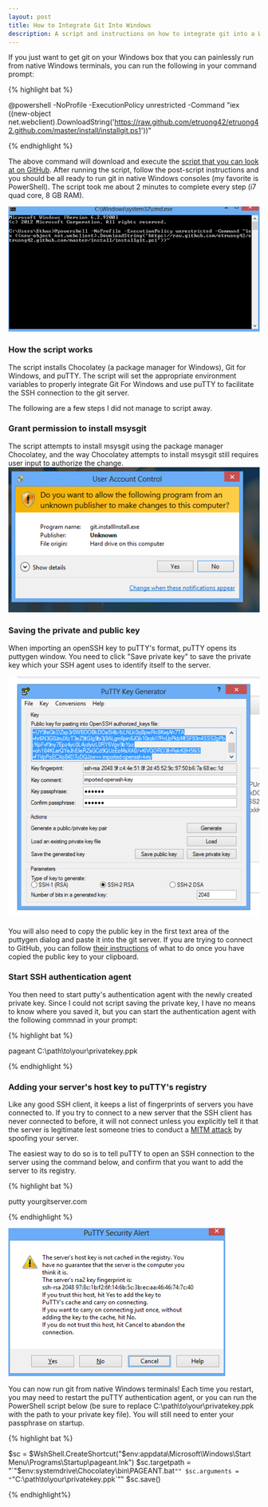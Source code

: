 ```yaml
---
layout: post
title: How to Integrate Git Into Windows
description: A script and instructions on how to integrate git into a Windows environment
---
```


If you just want to get git on your Windows box that you can painlessly run from native Windows terminals, you can run the following in your command prompt:

{% highlight bat %}

@powershell -NoProfile -ExecutionPolicy unrestricted -Command "iex ((new-object net.webclient).DownloadString('https://raw.github.com/etruong42/etruong42.github.com/master/install/installgit.ps1'))"

{% endhighlight %}

The above command will download and execute the [script that you can look at on GitHub](https://github.com/etruong42/etruong42.github.com/blob/master/install/installgit.ps1). After running the script, follow the post-script instructions and you should be all ready to run git in native Windows consoles (my favorite is PowerShell). The script took me about 2 minutes to complete every step (i7 quad core, 8 GB RAM).

<img src="/assets/img/run_git_install_script.png" alt="Run git install script" />

<h3>How the script works</h3>

The script installs Chocolatey (a package manager for Windows), Git for Windows, and puTTY. The script will set the appropriate environment variables to properly integrate Git For Windows and use puTTY to facilitate the SSH connection to the git server.

The following are a few steps I did not manage to script away.

<h3>Grant permission to install msysgit</h3>
The script attempts to install msysgit using the package manager Chocolatey, and the way Chocolatey attempts to install msysgit still requires user input to authorize the change.

<img src="/assets/img/install_git_warning.png" alt="Install git warning" />

<h3>Saving the private and public key</h3>

When importing an openSSH key to puTTY's format, puTTY opens its puttygen window. You need to click "Save private key" to save the private key which your SSH agent uses to identify itself to the server. 

<img src="/assets/img/save_private_key_to_filesystem.png" alt="Save private key to filesystem" />

You will also need to copy the public key in the first text area of the puttygen dialog and paste it into the git server. If you are trying to connect to GitHub, you can follow [their instructions](https://help.github.com/articles/generating-ssh-keys#step-3-add-your-ssh-key-to-github) of what to do once you have copied the public key to your clipboard.

<h3>Start SSH authentication agent</h3>

You then need to start putty's authentication agent with the newly created private key. Since I could not script saving the private key, I have no means to know where you saved it, but you can start the authentication agent with the following commnad in your prompt:

{% highlight bat %}

pageant C:\path\to\your\privatekey.ppk

{% endhighlight %}

<h3>Adding your server's host key to puTTY's registry</h3>

Like any good SSH client, it keeps a list of fingerprints of servers you have connected to. If you try to connect to a new server that the SSH client has never connected to before, it will not connect unless you explicitly tell it that the server is legitimate lest someone tries to conduct a [MITM attack](http://en.wikipedia.org/wiki/Man-in-the-middle_attack) by spoofing your server.

The easiest way to do so is to tell puTTY to open an SSH connection to the server using the command below, and confirm that you want to add the server to its registry.

{% highlight bat %}

putty yourgitserver.com

{% endhighlight %}

<img src="/assets/img/add_server_host_key_to_registry.png" alt="Add server's host key to puTTY's registry" />

You can now run git from native Windows terminals! Each time you restart, you may need to restart the puTTY authentication agent, or you can run the PowerShell script below (be sure to replace C:\path\to\your\privatekey.ppk with the path to your private key file). You will still need to enter your passphrase on startup.

{% highlight bat %}

$sc = $WshShell.CreateShortcut("$env:appdata\Microsoft\Windows\Start Menu\Programs\Startup\pageant.lnk")
$sc.targetpath = "`"$env:systemdrive\Chocolatey\bin\PAGEANT.bat`""
$sc.arguments = "`"C:\path\to\your\privatekey.ppk`""
$sc.save()

{% endhighlight%}